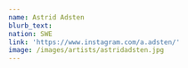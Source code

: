 ```yaml
---
name: Astrid Adsten
blurb_text:
nation: SWE
link: 'https://www.instagram.com/a.adsten/'
image: /images/artists/astridadsten.jpg
---
```

